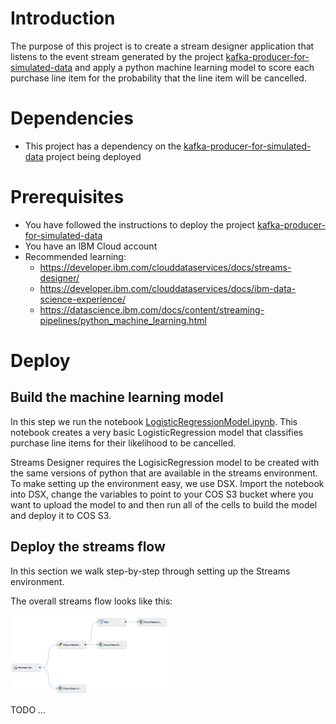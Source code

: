 # Introduction

The purpose of this project is to create a stream designer application that listens to the event stream generated by the project [kafka-producer-for-simulated-data](https://github.com/ibm-cloud-streaming-retail-demo/kafka-producer-for-simulated-data) and apply a python machine learning model to score each purchase line item for the probability that the line item will be cancelled.

# Dependencies

- This project has a dependency on the [kafka-producer-for-simulated-data](https://github.com/ibm-cloud-streaming-retail-demo/kafka-producer-for-simulated-data) project being deployed

# Prerequisites

- You have followed the instructions to deploy the project [kafka-producer-for-simulated-data](https://github.com/ibm-cloud-streaming-retail-demo/kafka-producer-for-simulated-data)
- You have an IBM Cloud account
- Recommended learning: 
  - https://developer.ibm.com/clouddataservices/docs/streams-designer/
  - https://developer.ibm.com/clouddataservices/docs/ibm-data-science-experience/
  - https://datascience.ibm.com/docs/content/streaming-pipelines/python_machine_learning.html
  
# Deploy

## Build the machine learning model

In this step we run the notebook [LogisticRegressionModel.ipynb](./LogisticRegressionModel.ipynb).  This notebook creates a very basic LogisticRegression model that classifies purchase line items for their likelihood to be cancelled.

Streams Designer requires the LogisicRegression model to be created with the same versions of python that are available in the streams environment.  To make setting up the environment easy, we use DSX.  Import the notebook into DSX, change the variables to point to your COS S3 bucket where you want to upload the model to and then run all of the cells to build the model and deploy it to COS S3.

## Deploy the streams flow

In this section we walk step-by-step through setting up the Streams environment.

The overall streams flow looks like this:

<img src="./images/streams_designer_flow.png" alt="Streams Designer Flow" style="width: 50%;"/>

TODO ...
